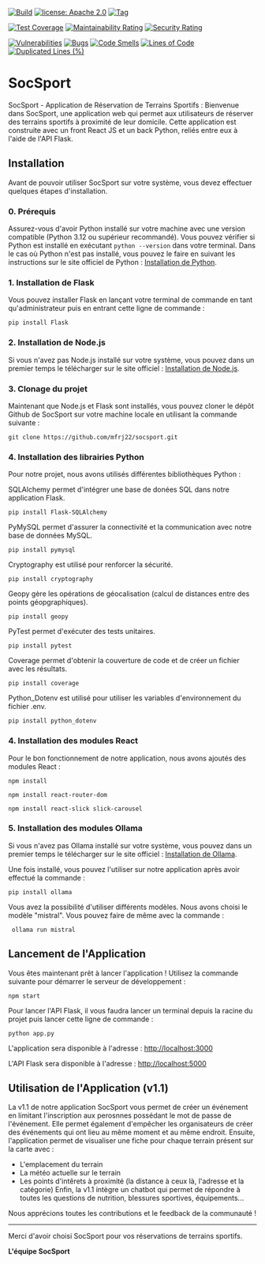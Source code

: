 [![Build](https://github.com/mfrj22/socsport/actions/workflows/python-app.yml/badge.svg)](https://github.com/mfrj22/socsport/actions/workflows/python-app.yml)
[![license: Apache 2.0](https://img.shields.io/badge/license-Apache_2.0-green)](LICENSE)
[![Tag](https://img.shields.io/github/v/release/mfrj22/socsport?label=Dernière%20version)](https://github.com/mfrj22/socsport/releases)

[![Test Coverage](https://api.codeclimate.com/v1/badges/a99728c8bb5241ef2c7f/test_coverage)](https://codeclimate.com/github/mfrj22/socsport/test_coverage)
[![Maintainability Rating](https://sonarcloud.io/api/project_badges/measure?project=mfrj22_socsport&metric=sqale_rating)](https://sonarcloud.io/summary/new_code?id=mfrj22_socsport)
[![Security Rating](https://sonarcloud.io/api/project_badges/measure?project=mfrj22_socsport&metric=security_rating)](https://sonarcloud.io/summary/new_code?id=mfrj22_socsport)

[![Vulnerabilities](https://sonarcloud.io/api/project_badges/measure?project=mfrj22_socsport&metric=vulnerabilities)](https://sonarcloud.io/summary/new_code?id=mfrj22_socsport)
[![Bugs](https://sonarcloud.io/api/project_badges/measure?project=mfrj22_socsport&metric=bugs)](https://sonarcloud.io/summary/new_code?id=mfrj22_socsport)
[![Code Smells](https://sonarcloud.io/api/project_badges/measure?project=mfrj22_socsport&metric=code_smells)](https://sonarcloud.io/summary/new_code?id=mfrj22_socsport)
[![Lines of Code](https://sonarcloud.io/api/project_badges/measure?project=mfrj22_socsport&metric=ncloc)](https://sonarcloud.io/summary/new_code?id=mfrj22_socsport)
[![Duplicated Lines (%)](https://sonarcloud.io/api/project_badges/measure?project=mfrj22_socsport&metric=duplicated_lines_density)](https://sonarcloud.io/summary/new_code?id=mfrj22_socsport)

# SocSport

SocSport - Application de Réservation de Terrains Sportifs :
Bienvenue dans SocSport, une application web qui permet aux utilisateurs de réserver des terrains sportifs à proximité de leur domicile. Cette application est construite avec un front React JS et un back Python, reliés entre eux à l'aide de l'API Flask.

## Installation
Avant de pouvoir utiliser SocSport sur votre système, vous devez effectuer quelques étapes d'installation. 

### 0. Prérequis
Assurez-vous d'avoir Python installé sur votre machine avec une version compatible (Python 3.12 ou supérieur recommandé). Vous pouvez vérifier si Python est installé en exécutant `python --version` dans votre terminal. Dans le cas où Python n'est pas installé, vous pouvez le faire en suivant les instructions sur le site officiel de Python : [Installation de Python](https://www.python.org/downloads/).

### 1. Installation de Flask
Vous pouvez installer Flask en lançant votre terminal de commande en tant qu'administrateur puis en entrant cette ligne de commande :

```
pip install Flask
```

### 2. Installation de Node.js
Si vous n'avez pas Node.js installé sur votre système, vous pouvez dans un premier temps le télécharger sur le site officiel : [Installation de Node.js](https://nodejs.org/fr).

### 3. Clonage du projet
Maintenant que Node.js et Flask sont installés, vous pouvez cloner le dépôt Github de SocSport sur votre machine locale en utilisant la commande suivante :

```
git clone https://github.com/mfrj22/socsport.git
```

### 4. Installation des librairies Python
Pour notre projet, nous avons utilisés différentes bibliothèques Python :

SQLAlchemy permet d'intégrer une base de donées SQL dans notre application Flask.
```
pip install Flask-SQLAlchemy
```

PyMySQL permet d'assurer la connectivité et la communication avec notre base de données MySQL.
```
pip install pymysql
```

Cryptography est utilisé pour renforcer la sécurité.
```
pip install cryptography
```

Geopy gère les opérations de géocalisation (calcul de distances entre des points géopgraphiques).
```
pip install geopy
```

PyTest permet d'exécuter des tests unitaires.
```
pip install pytest
```

Coverage permet d'obtenir la couverture de code et de créer un fichier avec les résultats.
```
pip install coverage
```

Python_Dotenv est utilisé pour utiliser les variables d'environnement du fichier .env.
```
pip install python_dotenv
```

### 4. Installation des modules React
Pour le bon fonctionnement de notre application, nous avons ajoutés des modules React :

```
npm install
```

```
npm install react-router-dom
```

```
npm install react-slick slick-carousel
```
### 5. Installation des modules Ollama

Si vous n'avez pas Ollama installé sur votre système, vous pouvez dans un premier temps le télécharger sur le site officiel : [Installation de Ollama](https://ollama.com/).

Une fois installé, vous pouvez l'utiliser sur notre application après avoir effectué la commande : 

```
pip install ollama
```

Vous avez la possibilité d'utiliser différents modèles. Nous avons choisi le modèle "mistral". 
Vous pouvez faire de même avec la commande :

```
 ollama run mistral
```

## Lancement de l'Application
Vous êtes maintenant prêt à lancer l'application !
Utilisez la commande suivante pour démarrer le serveur de développement :

```
npm start
```
Pour lancer l'API Flask, il vous faudra lancer un terminal depuis la racine du projet puis lancer cette ligne de commande :

```
python app.py
```

L'application sera disponible à l'adresse : [http://localhost:3000](http://localhost:3000)

L'API Flask sera disponible à l'adresse : [http://localhost:5000](http://localhost:5000)

## Utilisation de l'Application (v1.1)
La v1.1 de notre application SocSport vous permet de créer un événement en limitant l'inscription aux perosnnes possédant le mot de passe de l'événement. Elle permet également d'empêcher les organisateurs de créer des événements qui ont lieu au même moment et au même endroit. 
Ensuite, l'application permet de visualiser une fiche pour chaque terrain présent sur la carte avec :
* L'emplacement du terrain
* La météo actuelle sur le terrain
* Les points d'intêrets à proximité (la distance à ceux là, l'adresse et la catégorie)
Enfin, la v1.1 intègre un chatbot qui permet de répondre à toutes les questions de nutrition, blessures sportives, équipements...

Nous apprécions toutes les contributions et le feedback de la communauté !

---

Merci d'avoir choisi SocSport pour vos réservations de terrains sportifs. 

**L'équipe SocSport**
